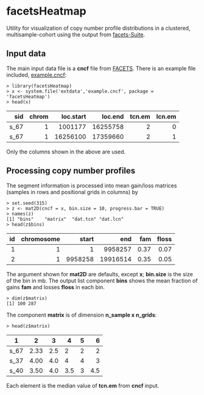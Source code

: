 # facetsHeatmap
Utility for visualization of copy number profile distributions in a clustered, multisample-cohort using 
the output from [facets-Suite](https://github.com/mskcc/facets-suite).

## Input data

The main input data file is a **cncf** file from [FACETS](https://github.com/mskcc/facets). 
There is an example file included,
[example.cncf](https://github.com/mskcc/facetsHeatmap/blob/inst/extdata/example.cncf):


    > library(facetsHeatmap)
    > x <- system.file('extdata','example.cncf', package = 'facetsHeatmap')
    > head(x)

sid          | chrom    | loc.start   | loc.end  | tcn.em    | lcn.em
-----------: | -------: | ----------: | -------: | --------: | --------:
s_67         | 1        | 1001177     | 16255758 | 2         |  0
s_67         | 1        | 16256100    | 17359660 | 2         |  1


Only the columns shown in the above are used.

## Processing copy number profiles

The segment information is processed into mean gain/loss matrices (samples in rows and positional grids in
columns) by

    > set.seed(315)
    > z <- mat2D(cncf = x, bin.size = 10, progress.bar = TRUE)
    > names(z)
    [1] "bins"    "matrix"  "dat.tcn" "dat.lcn"
    > head(z$bins)
    
id         | chromosome     | start    | end      |    fam   | floss
---------: | -------------: | -------: | -------: | -------: | -----:
1          |          1     |       1  |  9958257 |    0.37  |   0.07
2          |          1     | 9958258  | 19916514 |    0.35  |   0.05

The argument shown for **mat2D** are defaults, except **x**; **bin.size** is the size of the bin in mb. 
The output list component **bins** shows the mean fraction of gains **fam** and losses **floss** in each bin.

    > dim(z$matrix)
    [1] 100 287

The component **matrix** is of dimension **n_sample x n_grids**: 

    > head(z$matrix)
    
1         |     2   |   3  |   4  |    5  |   6 
--------- | ------- | ---- | ---- | ----: | ----: 
s_67      |  2.33   | 2.5  |   2  |    2  |   2  
s_37      |  4.00   | 4.0  |   4  |    4  |   3  
s_40      |  3.50   | 4.0  |  3.5 |    3  | 4.5

Each element is the median value of **tcn.em** from **cncf** input.

